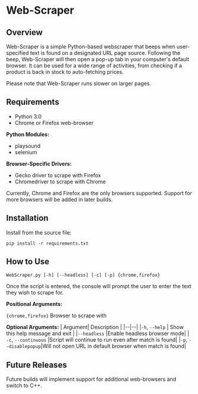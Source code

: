 
# Web-Scraper

## Overview
Web-Scraper is a simple Python-based webscraper that beeps when user-specified text is found on a designated URL page source. Following the beep, Web-Scraper will then open a pop-up tab in your computer's default browser. It can be used for a wide range of activities, from checking if a product is back in stock to auto-fetching prices.

Please note that Web-Scraper runs slower on larger pages.


## Requirements

* Python 3.0
* Chrome or Firefox web-browser

**Python Modules:**
* playsound
* selenium

**Browser-Specific Drivers:**
* Gecko driver to scrape with Firefox
* Chromedriver to scrape with Chrome

Currently, Chrome and Firefox are the only browsers supported. Support for more browsers will be added in later builds.


## Installation
Install from the source file:

```pip install -r requirements.txt```

## How to Use

```WebScraper.py [-h] [--headless] [-c] [-p] {chrome,firefox}```

Once the script is entered, the console will prompt the user to enter the text they wish to scrape for.

**Positional Arguments:**

  `{chrome,firefox}`    Browser to scrape with
  
**Optional Arguments:**
| Argument| Description |
|--|--|
|`-h`, `--help`     |  Show this help message and exit |
|`--headless`  |Enable headless browser mode|
| `-c`, `--continuous` |Script will continue to run even after match is found|
|`-p`, `--disablepopup`|Will not open URL in default browser when match is found|




## Future Releases
Future builds will implement support for additional web-browsers and switch to C++.


